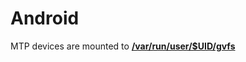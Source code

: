 # Android

MTP devices are mounted to [**/var/run/user/$UID/gvfs**](https://askubuntu.com/questions/342319/where-are-mtp-mounted-devices-located-in-the-filesystem)